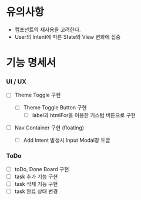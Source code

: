 # 유의사항

- 컴포넌트의 재사용을 고려한다.
- User의 Intent에 따른 State와 View 변화에 집중

# 기능 명세서

### UI / UX

- [ ] Theme Toggle 구현

  - [ ] Theme Toggle Button 구현
    - [ ] label과 htmlFor을 이용한 커스텀 버튼으로 구현

- [ ] Nav Container 구현 (floating)
  - [ ] Add Intent 발생시 Input Modal창 토글

### ToDo

- [ ] toDo, Done Board 구현
- [ ] task 추가 기능 구현
- [ ] task 삭제 기능 구현
- [ ] task 완료 상태 변경
